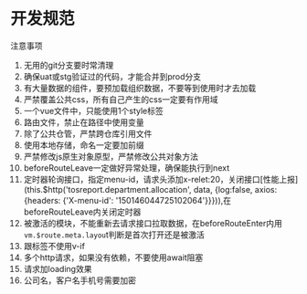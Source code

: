# 开发规范

注意事项

1. 无用的git分支要时常清理
2. 确保uat或stg验证过的代码，才能合并到prod分支
3. 有大量数据的组件，要预加载组织数据，不要等到使用时才去加载
4. 严禁覆盖公共css，所有自己产生的css一定要有作用域
5. 一个vue文件中，只能使用1个style标签
6. 路由文件，禁止在路径中使用变量
7. 除了公共仓管，严禁跨仓库引用文件
8. 使用本地存储，命名一定要加前缀
9. 严禁修改js原生对象原型，严禁修改公共对象方法
10. beforeRouteLeave一定做好异常处理，确保能执行到next
11. 定时器轮询接口，指定menu-id，请求头添加x-relet:20，关闭接口[性能上报](this.$http('tosreport.department.allocation', data, {log:false, axios: {headers: {'X-menu-id': '150146044725102064'}}})),在beforeRouteLeave内关闭定时器
12. 被激活的模块，不能重新去请求接口拉取数据，在beforeRouteEnter内用`vm.$route.meta.layou`t判断是首次打开还是被激活
13. 跟标签不使用v-if
14. 多个http请求，如果没有依赖，不要使用await阻塞
15. 请求加loading效果
16. 公司名，客户名手机号需要加密

